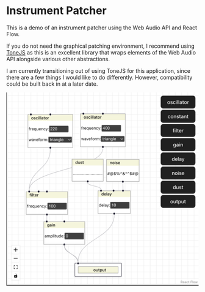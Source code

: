 # Instrument Patcher

This is a demo of an instrument patcher using the Web Audio API and React Flow.

If you do not need the graphical patching environment, I recommend using [ToneJS](https://github.com/Tonejs/Tone.js) as this is an excellent library that wraps elements of the Web Audio API alongside various other abstractions.

I am currently transitioning out of using ToneJS for this application, since there are a few things I would like to do differently. However, compatibility could be built back in at a later date.

![A set of 2D boxes labelled as oscillators, noise generators, and filters are connected via cables into an output. Some boxes display numbers for parameters such as frequency and delay time](demo.png)